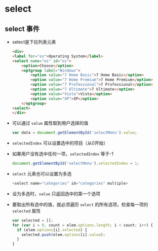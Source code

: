 # select

## select 事件

  - select是下拉列表元素

    ```html
    <div>
    <label for="os">Operating System</label>
    <select name="os" id="os">
        <option>Choose</option>
        <optgroup label="Windows">
            <option value="7 Home Basic">7 Home Basic</option>
            <option value="7 Home Premium">7 Home Premium</option>
            <option value="7 Professional">7 Professional</option>
            <option value="7 Ultimate">7 Ultimate</option>
            <option value="Vista">Vista</option>
            <option value="XP">XP</option>
        </optgroup>
    <select>
    </div>
    ```

  - 可以通过 `value` 属性取到用户选择的值

    ```javascript
    var data = document.getElementById('selectMenu').value;
    ```

  - `selectedIndex` 可以设置选中的项目（从0开始）

  - 如果用户没有选中任何一项，`selectedIndex` 等于-1

    ```javascript
    document.getElementById('selectMenu').selectedIndex = 1;
    ```

  - `select` 元素也可以设置为多选

    ```javascript
    <select name="categories" id="categories" multiple>
    ```

  - 设为多选时，`value` 只返回选中的第一个选项

  - 要取出所有选中的值，就必须遍历 `select` 的所有选项，检查每一项的 `selected` 属性

    ```javascript
    var selected = [];
    for (var i = 0, count = elem.options.length; i < count; i++) {
      if (elem.options[i].selected) {
        selected.push(elem.options[i].value);
      }
    }
    ```
